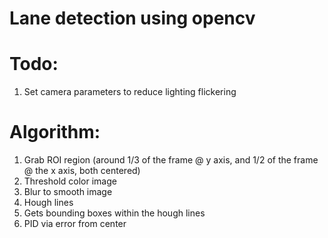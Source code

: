 # Lane detection using opencv

# Todo:
1. Set camera parameters to reduce lighting flickering

# Algorithm:
1. Grab ROI region (around 1/3 of the frame @ y axis, and 1/2 of the frame @ the x axis, both centered)
2. Threshold color image
3. Blur to smooth image
4. Hough lines
5. Gets bounding boxes within the hough lines
6. PID via error from center

